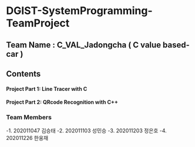 # DGIST-SystemProgramming-TeamProject

## Team Name : C_VAL_Jadongcha ( C value based-car )

## Contents
#### Project Part 1: Line Tracer with C
#### Project Part 2: QRcode Recognition with C++

### Team Members 
-1. 202011047 김승태
-2. 202011103 성민승
-3. 202011203 정은호
-4. 202011226 한웅재
